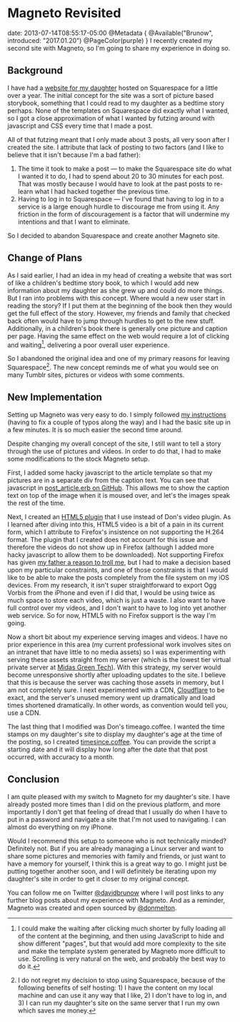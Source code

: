 # Magneto Revisited
date: 2013-07-14T08:55:17-05:00
@Metadata {
  @Available("Brunow", introduced: "2017.01.20")
  @PageColor(purple)
}
I recently created my second site with Magneto, so I'm going to share my experience in doing so.

Background
----------
I have had a [website for my daughter][linkEmmaCan] hosted on Squarespace for a little over a year. The initial concept for the site was a sort of picture based storybook, something that I could read to my daughter as a bedtime story perhaps. None of the templates on Squarespace did exactly what I wanted, so I got a close approximation of what I wanted by futzing around with javascript and CSS every time that I made a post.

All of that futzing meant that I only made about 3 posts, all very soon after I created the site. I attribute that lack of posting to two factors (and I like to believe that it isn't because I'm a bad father):

1. The time it took to make a post &mdash; to make the Squarespace site do what I wanted it to do, I had to spend about 20 to 30 minutes for each post. That was mostly because I would have to look at the past posts to re-learn what I had hacked together the previous time.
2. Having to log in to Squarespace &mdash; I've found that having to log in to a service is a large enough hurdle to discourage me from using it. Any friction in the form of discouragement is a factor that will undermine my intentions and that I want to eliminate.

So I decided to abandon Squarespace and create another Magneto site.

Change of Plans
------------------
As I said earlier, I had an idea in my head of creating a website that was sort of like a children's bedtime story book, to which I would add new information about my daughter as she grew up and could do more things. But I ran into problems with this concept. Where would a new user start in reading the story? If I put them at the beginning of the book then they would get the full effect of the story. However, my friends and family that checked back often would have to jump through hurdles to get to the new stuff. Additionally, in a children's book there is generally one picture and caption per page. Having the same effect on the web would require a lot of clicking and waiting[^1], delivering a poor overall user experience.

So I abandoned the original idea and one of my primary reasons for leaving Squarespace[^2]. The new concept reminds me of what you would see on many Tumblr sites, pictures or videos with some comments. 

New Implementation
------------------
Setting up Magneto was very easy to do. I simply followed [my instructions][linkMagnetoInstructions] (having to fix a couple of typos along the way) and I had the basic site up in a few minutes. It is so much easier the second time around.

Despite changing my overall concept of the site, I still want to tell a story through the use of pictures and videos. In order to do that, I had to make some modifications to the stock Magneto setup.

First, I added some hacky javascript to the article template so that my pictures are in a separate div from the caption text. You can see that javascript in [post_article.erb on GitHub][linkArticleGithub]. This allows me to show the caption text on top of the image when it is moused over, and let's the images speak the rest of the time.

Next, I created an [HTML5 plugin][linkHTML5Github] that I use instead of Don's video plugin. As I learned after diving into this, HTML5 video is a bit of a pain in its current form, which I attribute to Firefox's insistence on not supporting the H.264 format. The plugin that I created does not account for this issue and therefore the videos do not show up in Firefox (although I added more hacky javascript to allow them to be downloaded). Not supporting Firefox has given [my father a reason to troll me][linkTwitterTroll], but I had to make a decision based upon my particular constraints, and one of those constraints is that I would like to be able to make the posts completely from the file system on my iOS devices. From my research, it isn't super straightforward to export Ogg Vorbis from the iPhone and even if I did that, I would be using twice as much space to store each video, which is just a waste. I also want to have full control over my videos, and I don't want to have to log into yet another web service. So for now, HTML5 with no Firefox support is the way I'm going.

Now a short bit about my experience serving images and videos. I have no prior experience in this area (my current professional work involves sites on an intranet that have little to no media assets) so I was experimenting with serving these assets straight from my server (which is the lowest tier virtual private server at [Midas Green Tech][linkMidasGreenTech]). With this strategy, my server would become unresponsive shortly after uploading updates to the site. I believe that this is because the server was caching those assets in memory, but I am not completely sure. I next experimented with a CDN, [Cloudflare][linkCloudflare] to be exact, and the server's unused memory went up dramatically and load times shortened dramatically. In other words, as convention would tell you, use a CDN.

The last thing that I modified was Don's timeago.coffee. I wanted the time stamps on my daughter's site to display my daughter's age at the time of the posting, so I created [timesince.coffee][linkTimesinceGithub]. You can provide the script a starting date and it will display how long after the date that that post occurred, with accuracy to a month.

Conclusion
----------
I am quite pleased with my switch to Magneto for my daughter's site. I have already posted more times than I did on the previous platform, and more importantly I don't get that feeling of dread that I usually do when I have to put in a password and navigate a site that I'm not used to navigating. I can almost do everything on my iPhone.

Would I recommend this setup to someone who is not technically minded? Definitely not. But if you are already managing a Linux server and want to share some pictures and memories with family and friends, or just want to have a memory for yourself, I think this is a great way to go. I might just be putting together another soon, and I will definitely be iterating upon my daughter's site in order to get it closer to my original concept.

You can follow me on Twitter [@davidbrunow][linkTwitter] where I will post links to any further blog posts about my experience with Magneto. And as a reminder, Magneto was created and open sourced by [@donmelton][linkDonMeltonTwitter].

[linkEmmaCan]: <http://EmmaCan.com>
[linkMagnetoInstructions]: <http://brunow.org/2013/03/27/magneto/>
[linkTwitterTroll]: <https://twitter.com/paraboloo/status/355400925713661952>
[linkCloudflare]: <https://www.cloudflare.com>
[linkMidasGreenTech]: <http://www.midasgreentech.com>
[linkHTML5Github]: <https://github.com/DavidBrunow/EmmaCan.com/blob/master/plugins/html5video.rb>
[linkArticleGithub]: <https://github.com/DavidBrunow/EmmaCan.com/blob/master/templates/post_article.erb>
[linkTimesinceGithub]: <https://github.com/DavidBrunow/EmmaCan.com/blob/master/items/js/timesince.coffee>
[linkTwitter]: <https://www.twitter.com/davidbrunow>
[linkDonMeltonTwitter]: <https://www.twitter.com/donmelton>

[^1]: I could make the waiting after clicking much shorter by fully loading all of the content at the beginning, and then using JavaScript to hide and show different "pages", but that would add more complexity to the site and make the template system generated by Magneto more difficult to use. Scrolling is very natural on the web, and probably the best way to do it.

[^2]: I do not regret my decision to stop using Squarespace, because of the following benefits of self hosting: 1) I have the content on my local machine and can use it any way that I like, 2) I don't have to log in, and 3) I can run my daughter's site on the same server that I run my own which saves me money.
